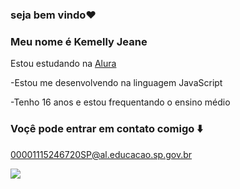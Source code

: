 ### seja bem vindo❤️

### Meu nome é Kemelly Jeane

Estou estudando na [Alura](https://www.alura.com.br)

-Estou me desenvolvendo na linguagem JavaScript

-Tenho 16 anos e estou frequentando o ensino médio

### Voçê pode entrar em contato comigo ⬇️
00001115246720SP@al.educacao.sp.gov.br


![](https://media.tenor.com/xxPgBuwmddQAAAAi/cat.gif)

